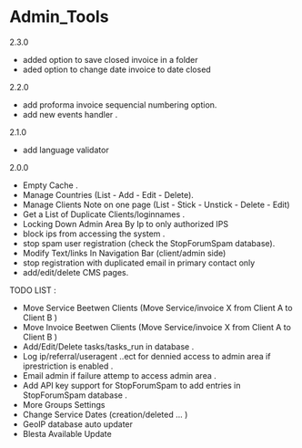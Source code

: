 Admin_Tools
===========
2.3.0
+ added option to save closed invoice in a folder 
+ aded option to change date invoice to date closed 

2.2.0
+ add proforma invoice sequencial numbering option.
+ add new events handler .

2.1.0
+ add language validator 

2.0.0
+ Empty Cache .
+ Manage Countries (List - Add - Edit - Delete).
+ Manage Clients Note on one page (List - Stick - Unstick - Delete - Edit)
+ Get a List of Duplicate Clients/loginnames .
+ Locking Down Admin Area By Ip to only authorized IPS
+ block ips from accessing the system .
+ stop spam user registration (check the StopForumSpam database).
+ Modify Text/links In Navigation Bar (client/admin side)
+ stop registration with duplicated email in primary contact only
+ add/edit/delete CMS pages.



TODO LIST :

- Move Service Beetwen Clients (Move Service/invoice X from Client A to Client B )
- Move Invoice Beetwen Clients (Move Service/invoice X from Client A to Client B )
- Add/Edit/Delete  tasks/tasks_run  in database .
- Log ip/referral/useragent ..ect for dennied access to admin area if iprestriction is enabled .
- Email admin if failure attemp to access admin area .
- Add API key support for StopForumSpam to add entries in StopForumSpam database .
- More Groups Settings
- Change Service Dates (creation/deleted ... )
- GeoIP database auto updater
- Blesta Available Update

